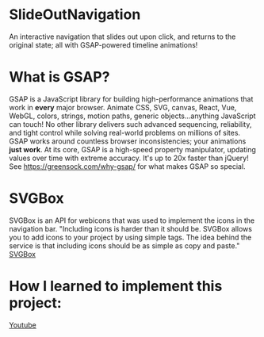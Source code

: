 # SlideOutNavigation
An interactive navigation that slides out upon click, and returns to the original state; all with GSAP-powered timeline animations!

# What is GSAP?
GSAP is a JavaScript library for building high-performance animations that work in **every** major browser. Animate CSS, SVG, canvas, React, Vue, WebGL, colors, strings, motion paths, generic objects...anything JavaScript can touch! No other library delivers such advanced sequencing, reliability, and tight control while solving real-world problems on millions of sites. GSAP works around countless browser inconsistencies; your animations **just work**. At its core, GSAP is a high-speed property manipulator, updating values over time with extreme accuracy. It's up to 20x faster than jQuery! See https://greensock.com/why-gsap/ for what makes GSAP so special.

# SVGBox
SVGBox is an API for webicons that was used to implement the icons in the navigation bar. "Including icons is harder than it should be. SVGBox allows you to add icons to your project by using simple tags. The idea behind the service is that including icons should be as simple as copy and paste."
[SVGBox]

# How I learned to implement this project:
[Youtube]



   [SVGBox]: <https://svgbox.net/iconsets/>
   [Youtube]: <https://www.youtube.com/watch?v=n4_s0DpiHjQ&list=PL0lNJEnwfVVNU3Jf-B4VHtAA71XvDiqre&index=2/>
